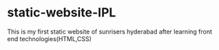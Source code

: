# static-website-IPL
This is my first static website of sunrisers hyderabad after learning front end technologies(HTML,CSS)

